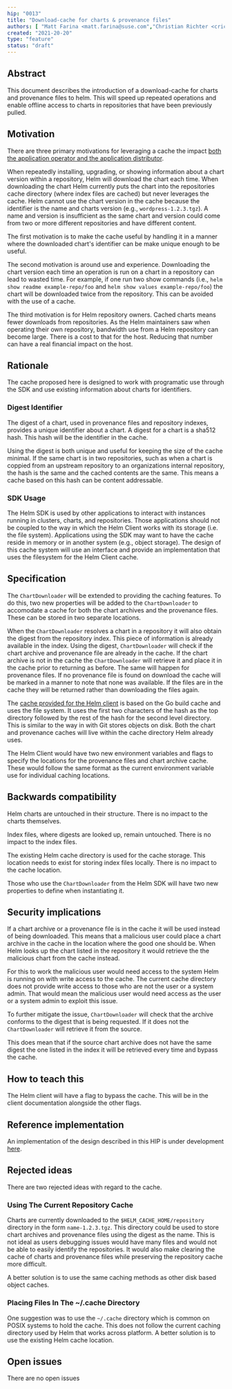```yaml
---
hip: "0013"
title: "Download-cache for charts & provenance files"
authors: [ "Matt Farina <matt.farina@suse.com","Christian Richter <crichter@suse.com>" ]
created: "2021-20-20"
type: "feature"
status: "draft"
---
```


## Abstract

This document describes the introduction of a download-cache for charts and provenance files to helm. This will speed up repeated operations and enable offline access to charts in repositories that have been previously pulled.

## Motivation

There are three primary motivations for leveraging a cache the impact [both the application operator and the application distributor](https://github.com/helm/community/blob/main/user-profiles.md).

When repeatedly installing, upgrading, or showing information about a chart version within a repository, Helm will download the chart each time. When downloading the chart Helm currently puts the chart into the repositories cache directory (where index files are cached) but never leverages the cache. Helm cannot use the chart version in the cache because the identifier is the name and charts version (e.g., `wordpress-1.2.3.tgz`). A name and version is insufficient as the same chart and version could come from two or more different repositories and have different content.

The first motivation is to make the cache useful by handling it in a manner where the downloaded chart's identifier can be make unique enough to be useful.

The second motivation is around use and experience. Downloading the chart version each time an operation is run on a chart in a repository can lead to wasted time. For example, if one run two show commands (i.e., `helm show readme example-repo/foo` and `helm show values example-repo/foo`) the chart will be downloaded twice from the repository. This can be avoided with the use of a cache.

The third motivation is for Helm repository owners. Cached charts means fewer downloads from repositories. As the Helm maintainers saw when operating their own repository, bandwidth use from a Helm repository can become large. There is a cost to that for the host. Reducing that number can have a real financial impact on the host.

## Rationale

The cache proposed here is designed to work with programatic use through the SDK and use existing information about charts for identifiers.

### Digest Identifier

The digest of a chart, used in provenance files and repository indexes, provides a unique identifier about a chart. A digest for a chart is a sha512 hash. This hash will be the identifier in the cache.

Using the digest is both unique and useful for keeping the size of the cache minimal. If the same chart is in two repositories, such as when a chart is coppied from an upstream repository to an organizations internal repository, the hash is the same and the cached contents are the same. This means a cache based on this hash can be content addressable.

### SDK Usage

The Helm SDK is used by other applications to interact with instances running in clusters, charts, and repositories. Those applications should not be coupled to the way in which the Helm Client works with its storage (i.e. the file system). Applications using the SDK may want to have the cache reside in memory or in another system (e.g., object storage). The design of this cache system will use an interface and provide an implementation that uses the filesystem for the Helm Client cache.

## Specification

The `ChartDownloader` will be extended to providing the caching features. To do this, two new properties will be added to the `ChartDownloader` to accomodate a cache for both the chart archives and the provenance files. These can be stored in two separate locations.

When the `ChartDownloader` resolves a chart in a repository it will also obtain the digest from the repository index. This piece of information is already available in the index. Using the digest, `ChartDownloader` will check if the chart archive and provenance file are already in the cache. If the chart archive is not in the cache the `ChartDownloader` will retrieve it and place it in the cache prior to returning as before. The same will happen for provenance files. If no provenance file is found on download the cache will be marked in a manner to note that none was available. If the files are in the cache they will be returned rather than downloading the files again.

The [cache provided for the Helm client](https://github.com/rancher/sandbox/gofilecache) is based on the Go build cache and uses the file system. It uses the first two characters of the hash as the top directory followed by the rest of the hash for the second level directory. This is similar to the way in with Git stores objects on disk. Both the chart and provenance caches will live within the cache directory Helm already uses.

The Helm Client would have two new environment variables and flags to specify the locations for the provenance files and chart archive cache. These would follow the same format as the current environment variable use for individual caching locations.

## Backwards compatibility

Helm charts are untouched in their structure. There is no impact to the charts themselves.

Index files, where digests are looked up, remain untouched. There is no impact to the index files.

The existing Helm cache directory is used for the cache storage. This location needs to exist for storing index files locally. There is no impact to the cache location.

Those who use the `ChartDownloader` from the Helm SDK will have two new properties to define when instantiating it.

## Security implications

If a chart archive or a provenance file is in the cache it will be used instead of being downloaded. This means that a malicious user could place a chart archive in the cache in the location where the good one should be. When Helm looks up the chart listed in the repository it would retrieve the the malicious chart from the cache instead.

For this to work the malicious user would need access to the system Helm is running on with write access to the cache. The current cache directory does not provide write access to those who are not the user or a system admin. That would mean the malicious user would need access as the user or a system admin to exploit this issue.

To further mitigate the issue, `ChartDownloader` will check that the archive conforms to the digest that is being requested. If it does not the `ChartDownloader` will retrieve it from the source.

This does mean that if the source chart archive does not have the same digest the one listed in the index it will be retrieved every time and bypass the cache.

## How to teach this

The Helm client will have a flag to bypass the cache. This will be in the client documentation alongside the other flags.

## Reference implementation

An implementation of the design described in this HIP is under development [here](https://github.com/dragonchaser/helm/tree/add_download_cache).

## Rejected ideas

There are two rejected ideas with regard to the cache.

### Using The Current Repository Cache

Charts are currently downloaded to the `$HELM_CACHE_HOME/repository` directory in the form `name-1.2.3.tgz`. This directory could be used to store chart archives and provenance files using the digest as the name. This is not ideal as users debugging issues would have many files and would not be able to easily identify the repositories. It would also make clearing the cache of charts and provenance files while preserving the repository cache more difficult.

A better solution is to use the same caching methods as other disk based object caches.

### Placing Files In The ~/.cache Directory

One suggestion was to use the `~/.cache` directory which is common on POSIX systems to hold the cache. This does not follow the current caching directory used by Helm that works across platform. A better solution is to use the existing Helm cache location.

## Open issues

There are no open issues
